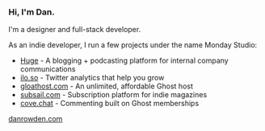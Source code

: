 ### Hi, I'm Dan.

I'm a designer and full-stack developer.

As an indie developer, I run a few projects under the name Monday Studio:

- [Huge](https://huge.fm) - A blogging + podcasting platform for internal company communications
- [ilo.so](https://ilo.so) - Twitter analytics that help you grow
- [gloathost.com](https://gloathost.com) - An unlimited, affordable Ghost host
- [subsail.com](https://subsail.com) - Subscription platform for indie magazines
- [cove.chat](https://cove.chat) - Commenting built on Ghost memberships

[danrowden.com](https://danrowden.com)
